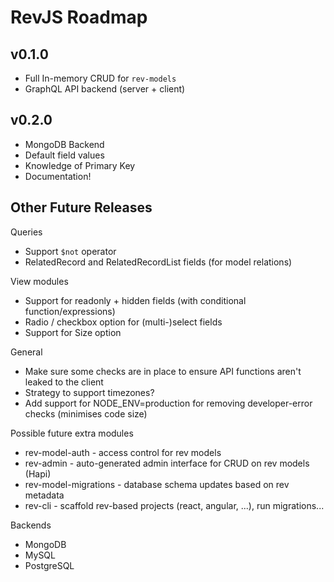 # RevJS Roadmap

## v0.1.0

* Full In-memory CRUD for `rev-models`
* GraphQL API backend (server + client)

## v0.2.0

* MongoDB Backend
* Default field values
* Knowledge of Primary Key
* Documentation!

## Other Future Releases

Queries
 * Support `$not` operator
 * RelatedRecord and RelatedRecordList fields (for model relations)

View modules
 * Support for readonly + hidden fields (with conditional function/expressions)
 * Radio / checkbox option for (multi-)select fields
 * Support for Size option

General
 * Make sure some checks are in place to ensure API functions aren't leaked to the client
 * Strategy to support timezones?
 * Add support for NODE_ENV=production for removing developer-error checks (minimises code size)

Possible future extra modules
 * rev-model-auth - access control for rev models
 * rev-admin - auto-generated admin interface for CRUD on rev models (Hapi)
 * rev-model-migrations - database schema updates based on rev metadata
 * rev-cli - scaffold rev-based projects (react, angular, ...), run migrations...

Backends
 * MongoDB
 * MySQL
 * PostgreSQL
